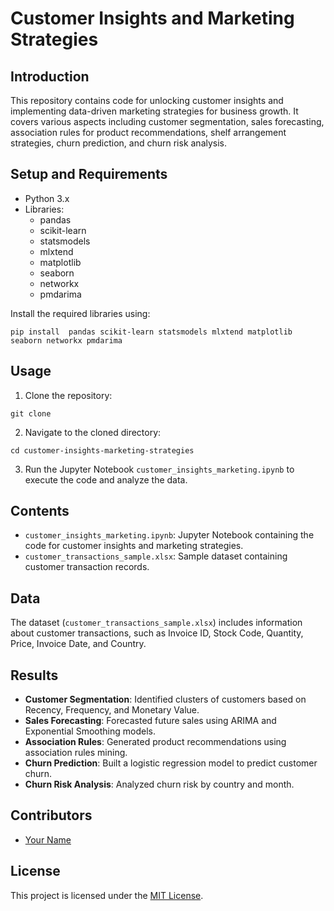 # Customer Insights and Marketing Strategies

## Introduction
This repository contains code for unlocking customer insights and implementing data-driven marketing strategies for business growth. It covers various aspects including customer segmentation, sales forecasting, association rules for product recommendations, shelf arrangement strategies, churn prediction, and churn risk analysis.

## Setup and Requirements
- Python 3.x
- Libraries:
  - pandas
  - scikit-learn
  - statsmodels
  - mlxtend
  - matplotlib
  - seaborn
  - networkx
  - pmdarima

Install the required libraries using:
```
pip install  pandas scikit-learn statsmodels mlxtend matplotlib seaborn networkx pmdarima
```

## Usage
1. Clone the repository:
```
git clone 
```
2. Navigate to the cloned directory:
```
cd customer-insights-marketing-strategies
```
3. Run the Jupyter Notebook `customer_insights_marketing.ipynb` to execute the code and analyze the data.

## Contents
- `customer_insights_marketing.ipynb`: Jupyter Notebook containing the code for customer insights and marketing strategies.
- `customer_transactions_sample.xlsx`: Sample dataset containing customer transaction records.

## Data
The dataset (`customer_transactions_sample.xlsx`) includes information about customer transactions, such as Invoice ID, Stock Code, Quantity, Price, Invoice Date, and Country.

## Results
- **Customer Segmentation**: Identified clusters of customers based on Recency, Frequency, and Monetary Value.
- **Sales Forecasting**: Forecasted future sales using ARIMA and Exponential Smoothing models.
- **Association Rules**: Generated product recommendations using association rules mining.
- **Churn Prediction**: Built a logistic regression model to predict customer churn.
- **Churn Risk Analysis**: Analyzed churn risk by country and month.

## Contributors
- [Your Name](https://github.com/yourusername)

## License
This project is licensed under the [MIT License](LICENSE).
